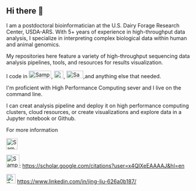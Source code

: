 ## Hi there 👋

I am a postdoctoral bioinformatician at the U.S. Dairy Forage Research Center, USDA-ARS. With 5+ years of experience in high-throughput data analysis, I specialize in interpreting complex biological data within human and animal genomics. 

My repositories here feature a variety of high-throughput sequencing data analysis pipelines, tools, and resources for results visualization.

I code in <img src="https://groverj3.github.io/images/Python-Logo.png" alt="Sample Image" width="60" height="20">, <img src="https://groverj3.github.io/images/Rlogo.png" alt="Sample Image" width="25" height="20">, <img src="https://groverj3.github.io/images/BASH_logo-transparent-bg-color.png" alt="Sample Image" width="45" height="20">,and anything else that needed.

I'm proficient with High Performance Computing sever and I live on the command line.

I can creat analysis pipeline and deploy it on high performance computing clusters, cloud resources, or create visualizations and explore data in a Jupyter notebook or Github.

For more information

<img src="https://img.freepik.com/premium-vector/woman-profile-cartoon_18591-58480.jpg?w=1060" alt="Sample Image" width="30" height="30">

<img src="https://encrypted-tbn0.gstatic.com/images?q=tbn:ANd9GcT0YLxt5Uqwk-sG71onlUhqvXWykC40mR48Nw&s" alt="Sample Image" width="35" height="35">: https://scholar.google.com/citations?user=x4QIXeEAAAAJ&hl=en

<img src="https://upload.wikimedia.org/wikipedia/commons/thumb/c/ca/LinkedIn_logo_initials.png/640px-LinkedIn_logo_initials.png" alt="Sample Image" width="25" height="25">  https://www.linkedin.com/in/jing-liu-626a0b187/

